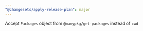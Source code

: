 ```yaml
---
"@changesets/apply-release-plan": major
---
```


Accept `Packages` object from `@manypkg/get-packages` instead of `cwd`
